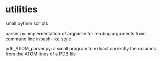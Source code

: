 # utilities
small python scripts

parser.py: implementation of argparse for reading arguments from command line inbash-like style

pdb_ATOM_parser.py: a small program to extract correctly the columns from the ATOM lines of a PDB file
